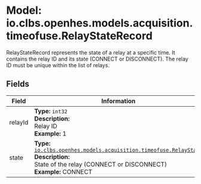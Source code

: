 # Model: io.clbs.openhes.models.acquisition.timeofuse.RelayStateRecord

RelayStateRecord represents the state of a relay at a specific time.
 It contains the relay ID and its state (CONNECT or DISCONNECT).
 The relay ID must be unique within the list of relays.

## Fields

| Field | Information |
| --- | --- |
| relayId | <b>Type:</b> `int32`<br><b>Description:</b><br>Relay ID<br> <b>Example:</b> 1 |
| state | <b>Type:</b> [`io.clbs.openhes.models.acquisition.timeofuse.RelayState`](enum-io-clbs-openhes-models-acquisition-timeofuse-relaystate.md)<br><b>Description:</b><br>State of the relay (CONNECT or DISCONNECT)<br> <b>Example:</b> CONNECT |

